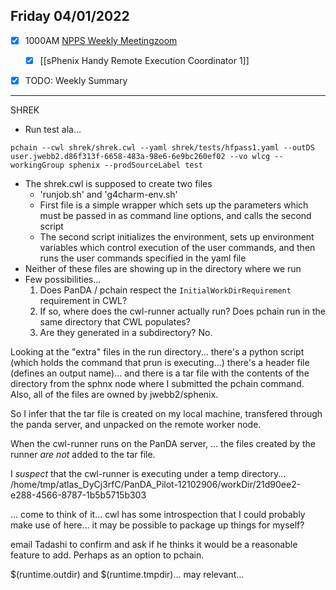 ## Friday 04/01/2022

- [x] 1000AM [NPPS Weekly Meeting](https://docs.google.com/document/d/1YfTyXPeXNQU4XUB28bvHJolgyBIJ2bfrd0u9Gd3WD70/edit)[zoom](https://bnl.zoomgov.com/j/16157150845?pwd=NXNqTi9ZWEFBKzYwRXQ5U3NXU1dBZz09)
	- [x] [[sPhenix Handy Remote Execution Coordinator 1]]
- [x] TODO: Weekly Summary


---

SHREK
- Run test ala...
```
pchain --cwl shrek/shrek.cwl --yaml shrek/tests/hfpass1.yaml --outDS user.jwebb2.d86f313f-6658-483a-98e6-6e9bc260ef02 --vo wlcg --workingGroup sphenix --prodSourceLabel test
```
- The shrek.cwl is supposed to create two files
	- 'runjob.sh' and 'g4charm-env.sh'
	- First file is a simple wrapper which sets up the parameters which must be passed in as command line options, and calls the second script
	- The second script initializes the environment, sets up environment variables which control execution of the user commands, and then runs the user commands specified in the yaml file
- Neither of these files are showing up in the directory where we run
- Few possibilities...
	1. Does PanDA / pchain respect the `InitialWorkDirRequirement` requirement in CWL?
	2. If so, where does the cwl-runner actually run?   Does pchain run in the same directory that CWL populates?
	3. Are they generated in a subdirectory?  No.

Looking at the "extra" files in the run directory... there's a python script (which holds the command that prun is executing...) there's a header file (defines an output name)... and there is a tar file with the contents of the directory from the sphnx node where I submitted the pchain command.  Also, all of the files are owned by jwebb2/sphenix.  

So I infer that the tar file is created on my local machine, transfered through the panda server, and unpacked on the remote worker node.

When the cwl-runner runs on the PanDA server, ... the files created by the runner *are not* added to the tar file.

I *suspect* that the cwl-runner is executing under a temp directory...
/home/tmp/atlas_DyCj3rfC/PanDA_Pilot-12102906/workDir/21d90ee2-e288-4566-8787-1b5b5715b303

... come to think of it... cwl has some introspection that I could probably make use of here...   it may be possible to package up things for myself?

email Tadashi to confirm and ask if he thinks it would be a reasonable feature to add.  Perhaps as an option to pchain.

$(runtime.outdir) and $(runtime.tmpdir)... may relevant...
